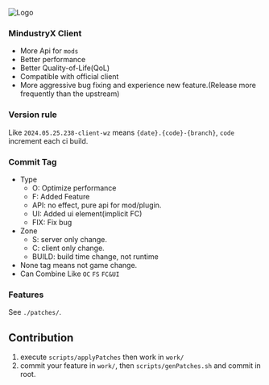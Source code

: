 ![Logo](work/core/assets-raw/sprites/ui/logo.png)

### MindustryX Client
* More Api for `mods`
* Better performance
* Better Quality-of-Life(QoL)
* Compatible with official client
* More aggressive bug fixing and experience new feature.(Release more frequently than the upstream)

### Version rule
Like `2024.05.25.238-client-wz` means `{date}.{code}-{branch}`, `code` increment each ci build.

### Commit Tag
* Type
  * O: Optimize performance
  * F: Added Feature
  * API: no effect, pure api for mod/plugin.
  * UI: Added ui element(implicit FC)
  * FIX: Fix bug
* Zone
  * S: server only change.
  * C: client only change.
  * BUILD: build time change, not runtime
* None tag means not game change.
* Can Combine Like `OC` `FS` `FC&UI`

### Features
See `./patches/`.

## Contribution
1. execute `scripts/applyPatches` then work in `work/`
2. commit your feature in `work/`, then `scripts/genPatches.sh` and commit in root.